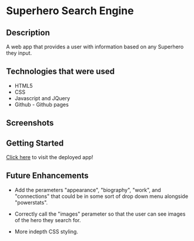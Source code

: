 # Superhero Search Engine 

## Description
 A web app that provides a user with information based on any Superhero they input.

## Technologies that were used 
- HTML5 
- CSS
- Javascript and JQuery 
- Github - Github pages 

## Screenshots 


## Getting Started

[Click here](https://xavdavis.github.io/Superhero-Search-Engine/) to visit the deployed app!

## Future Enhancements 
- Add the perameters "appearance", "biography", "work", and "connections" that could be in some sort of drop down menu alongside "powerstats".

- Correctly call the "images" perameter so that the user can see images of the hero they search for. 

- More indepth CSS styling. 
